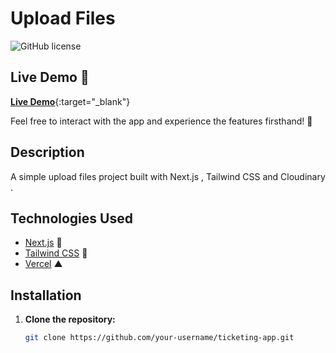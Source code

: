 # Upload Files

![GitHub license](https://img.shields.io/badge/license-MIT-blue.svg)

## Live Demo 🚀

[**Live Demo**](https://upload-files-two.vercel.app/){:target="_blank"}


Feel free to interact with the app and experience the features firsthand! 🎉


## Description

A simple upload files project  built with Next.js , Tailwind CSS and Cloudinary .


## Technologies Used
- [Next.js](https://nextjs.org/) 🚀
- [Tailwind CSS](https://tailwindcss.com/) 🎨
- [Vercel](https://vercel.com/) ▲



## Installation

1. **Clone the repository:**

   ```bash
   git clone https://github.com/your-username/ticketing-app.git
